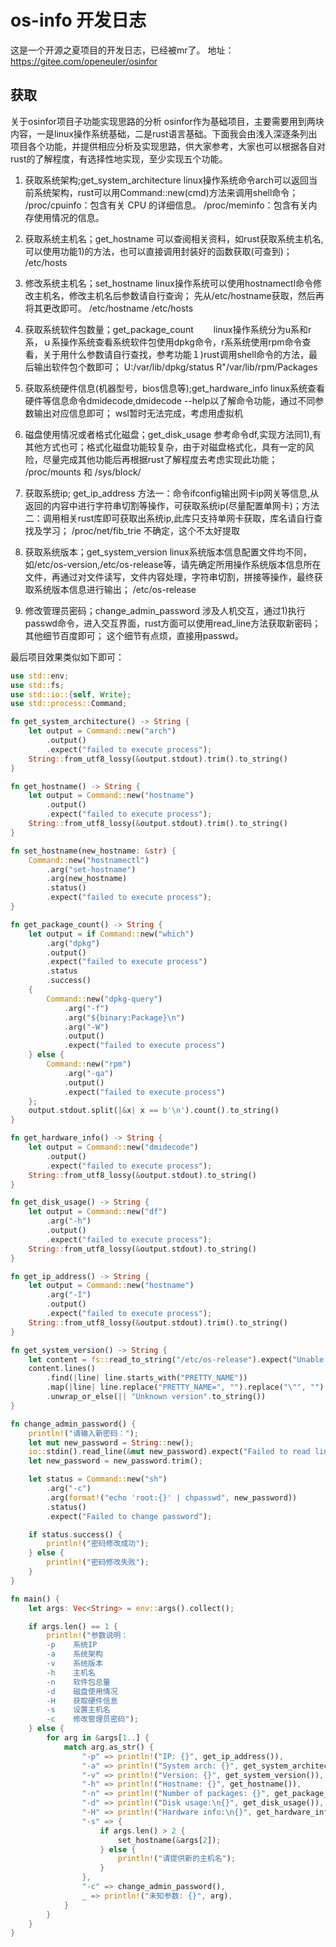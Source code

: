 # os-info 开发日志
这是一个开源之夏项目的开发日志，已经被mr了。
地址：https://gitee.com/openeuler/osinfor

## 获取

关于osinfor项目子功能实现思路的分析
osinfor作为基础项目，主要需要用到两块内容，一是linux操作系统基础，二是rust语言基础。下面我会由浅入深逐条列出项目各个功能，并提供相应分析及实现思路，供大家参考，大家也可以根据各自对rust的了解程度，有选择性地实现，至少实现五个功能。

1. 获取系统架构;get_system_architecture
linux操作系统命令arch可以返回当前系统架构，rust可以用Command::new(cmd)方法来调用shell命令；
/proc/cpuinfo：包含有关 CPU 的详细信息。
/proc/meminfo：包含有关内存使用情况的信息。

2. 获取系统主机名；get_hostname
可以查阅相关资料，如rust获取系统主机名,可以使用功能1)的方法，也可以直接调用封装好的函数获取(可查到)；
/etc/hosts

3. 修改系统主机名；set_hostname
linux操作系统可以使用hostnamectl命令修改主机名，修改主机名后参数请自行查询；
先从/etc/hostname获取，然后再将其更改即可。
/etc/hostname
/etc/hosts

4. 获取系统软件包数量；get_package_count
　　linux操作系统分为u系和r系，ｕ系操作系统查看系统软件包使用dpkg命令，r系系统使用rpm命令查看，关于用什么参数请自行查找，参考功能１)rust调用shell命令的方法，最后输出软件包个数即可；
U:/var/lib/dpkg/status
R"/var/lib/rpm/Packages

5. 获取系统硬件信息(机器型号，bios信息等);get_hardware_info
linux系统查看硬件等信息命令dmidecode,dmidecode --help以了解命令功能，通过不同参数输出对应信息即可；
wsl暂时无法完成，考虑用虚拟机


6. 磁盘使用情况或者格式化磁盘；get_disk_usage
参考命令df,实现方法同1),有其他方式也可；格式化磁盘功能较复杂，由于对磁盘格式化，具有一定的风险，尽量完成其他功能后再根据rust了解程度去考虑实现此功能；
/proc/mounts 和 /sys/block/

7. 获取系统ip; get_ip_address
方法一：命令ifconfig输出网卡ip网关等信息,从返回的内容中进行字符串切割等操作，可获取系统ip(尽量配置单网卡)；方法二：调用相关rust库即可获取出系统ip,此库只支持单网卡获取，库名请自行查找及学习；
/proc/net/fib_trie 不确定，这个不太好提取

8. 获取系统版本；get_system_version
linux系统版本信息配置文件均不同，如/etc/os-version,/etc/os-release等，请先确定所用操作系统版本信息所在文件，再通过对文件读写，文件内容处理，字符串切割，拼接等操作，最终获取系统版本信息进行输出；
/etc/os-release

9. 修改管理员密码；change_admin_password
涉及人机交互，通过1)执行passwd命令，进入交互界面，rust方面可以使用read_line方法获取新密码；其他细节百度即可；
这个细节有点烦，直接用passwd。


最后项目效果类似如下即可：
 
```rust
use std::env;
use std::fs;
use std::io::{self, Write};
use std::process::Command;

fn get_system_architecture() -> String {
    let output = Command::new("arch")
        .output()
        .expect("failed to execute process");
    String::from_utf8_lossy(&output.stdout).trim().to_string()
}

fn get_hostname() -> String {
    let output = Command::new("hostname")
        .output()
        .expect("failed to execute process");
    String::from_utf8_lossy(&output.stdout).trim().to_string()
}

fn set_hostname(new_hostname: &str) {
    Command::new("hostnamectl")
        .arg("set-hostname")
        .arg(new_hostname)
        .status()
        .expect("failed to execute process");
}

fn get_package_count() -> String {
    let output = if Command::new("which")
        .arg("dpkg")
        .output()
        .expect("failed to execute process")
        .status
        .success()
    {
        Command::new("dpkg-query")
            .arg("-f")
            .arg("${binary:Package}\n")
            .arg("-W")
            .output()
            .expect("failed to execute process")
    } else {
        Command::new("rpm")
            .arg("-qa")
            .output()
            .expect("failed to execute process")
    };
    output.stdout.split(|&x| x == b'\n').count().to_string()
}

fn get_hardware_info() -> String {
    let output = Command::new("dmidecode")
        .output()
        .expect("failed to execute process");
    String::from_utf8_lossy(&output.stdout).to_string()
}

fn get_disk_usage() -> String {
    let output = Command::new("df")
        .arg("-h")
        .output()
        .expect("failed to execute process");
    String::from_utf8_lossy(&output.stdout).to_string()
}

fn get_ip_address() -> String {
    let output = Command::new("hostname")
        .arg("-I")
        .output()
        .expect("failed to execute process");
    String::from_utf8_lossy(&output.stdout).trim().to_string()
}

fn get_system_version() -> String {
    let content = fs::read_to_string("/etc/os-release").expect("Unable to read file");
    content.lines()
        .find(|line| line.starts_with("PRETTY_NAME"))
        .map(|line| line.replace("PRETTY_NAME=", "").replace("\"", "").trim().to_string())
        .unwrap_or_else(|| "Unknown version".to_string())
}

fn change_admin_password() {
    println!("请输入新密码：");
    let mut new_password = String::new();
    io::stdin().read_line(&mut new_password).expect("Failed to read line");
    let new_password = new_password.trim();

    let status = Command::new("sh")
        .arg("-c")
        .arg(format!("echo 'root:{}' | chpasswd", new_password))
        .status()
        .expect("Failed to change password");

    if status.success() {
        println!("密码修改成功");
    } else {
        println!("密码修改失败");
    }
}

fn main() {
    let args: Vec<String> = env::args().collect();

    if args.len() == 1 {
        println!("参数说明：
        -p    系统IP
        -a    系统架构
        -v    系统版本
        -h    主机名
        -n    软件包总量
        -d    磁盘使用情况
        -H    获取硬件信息
        -s    设置主机名
        -c    修改管理员密码");
    } else {
        for arg in &args[1..] {
            match arg.as_str() {
                "-p" => println!("IP: {}", get_ip_address()),
                "-a" => println!("System arch: {}", get_system_architecture()),
                "-v" => println!("Version: {}", get_system_version()),
                "-h" => println!("Hostname: {}", get_hostname()),
                "-n" => println!("Number of packages: {}", get_package_count()),
                "-d" => println!("Disk usage:\n{}", get_disk_usage()),
                "-H" => println!("Hardware info:\n{}", get_hardware_info()),
                "-s" => {
                    if args.len() > 2 {
                        set_hostname(&args[2]);
                    } else {
                        println!("请提供新的主机名");
                    }
                },
                "-c" => change_admin_password(),
                _ => println!("未知参数: {}", arg),
            }
        }
    }
}

```
